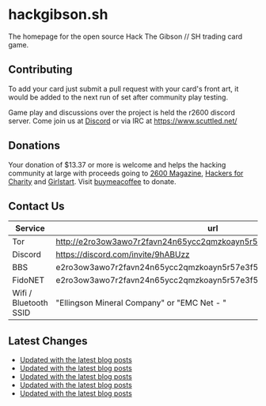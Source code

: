 # hackgibson.sh
The homepage for the open source Hack The Gibson // SH trading card game.


## Contributing

To add your card just submit a pull request with your card's front art, it would be added to the next run of set after community play testing.

Game play and discussions over the project is held the r2600 discord server. Come join us at [Discord](https://discord.com/invite/9hABUzz) or via IRC at https://www.scuttled.net/


## Donations

Your donation of $13.37 or more is welcome and helps the hacking community at large with proceeds going to [2600 Magazine](https://2600.com/), [Hackers for Charity](https://hackersforcharity.org) and [Girlstart](https://girlstart.org).  Visit [buymeacoffee](https://www.buymeacoffee.com/hackgibson.sh) to donate.


## Contact Us

Service | url
-|-
Tor | http://e2ro3ow3awo7r2favn24n65ycc2qmzkoayn5r57e3f56nvjwdcgg32ad.onion
Discord | https://discord.com/invite/9hABUzz
BBS | e2ro3ow3awo7r2favn24n65ycc2qmzkoayn5r57e3f56nvjwdcgg32ad.onion:23
FidoNET | e2ro3ow3awo7r2favn24n65ycc2qmzkoayn5r57e3f56nvjwdcgg32ad.onion:24554
Wifi / Bluetooth SSID | "Ellingson Mineral Company" or "EMC Net - <fidonet address>"

## Latest Changes
<!-- BLOG-POST-LIST:START -->
- [Updated with the latest blog posts](https://github.com/DFW2600/hackgibson.sh/commit/4c37cb4ad0c8a0b33f2547a415128041afe6b929)
- [Updated with the latest blog posts](https://github.com/DFW2600/hackgibson.sh/commit/4ac254243517a6d2679f44715c37ced0a04f2baa)
- [Updated with the latest blog posts](https://github.com/DFW2600/hackgibson.sh/commit/d401f23ff062aeb9f37c89fecd5f52a273e292ad)
- [Updated with the latest blog posts](https://github.com/DFW2600/hackgibson.sh/commit/57a493dfb46a2d9c3c22f7b0a15940c5265522de)
- [Updated with the latest blog posts](https://github.com/DFW2600/hackgibson.sh/commit/ce0f02c15a77691bf6576a8f7e56daec3c09a395)
<!-- BLOG-POST-LIST:END -->
